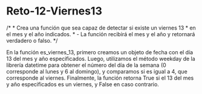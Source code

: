 # Reto-12-Viernes13
/*  * Crea una función que sea capaz de detectar si existe un viernes 13  * en el mes y el año indicados.  * - La función recibirá el mes y el año y retornará verdadero o falso.  */

En la función es_viernes_13, primero creamos un objeto de fecha con el día 13 del mes y año especificados. Luego, utilizamos el método weekday de la librería datetime para obtener el número del día de la semana (0 corresponde al lunes y 6 al domingo), y comparamos si es igual a 4, que corresponde al viernes. Finalmente, la función retorna True si el 13 del mes y año especificados es un viernes, y False en caso contrario.
